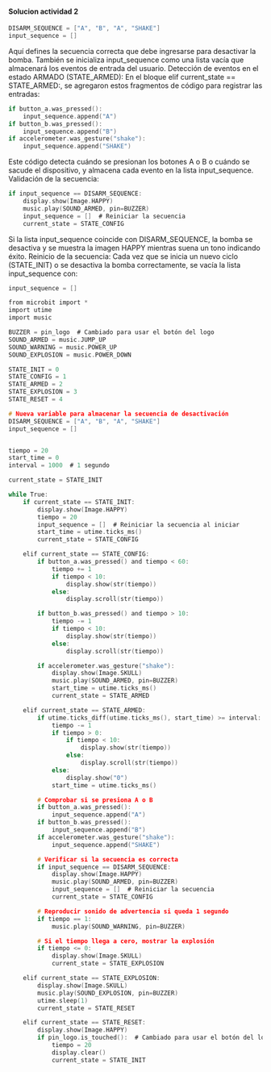 #### Solucion actividad 2 
```c
DISARM_SEQUENCE = ["A", "B", "A", "SHAKE"]
input_sequence = []
```
Aquí defines la secuencia correcta que debe ingresarse para desactivar la bomba. También se inicializa input_sequence como una lista vacía que almacenará los eventos de entrada del usuario.
Detección de eventos en el estado ARMADO (STATE_ARMED): En el bloque elif current_state == STATE_ARMED:, se agregaron estos fragmentos de código para registrar las entradas:

```c
if button_a.was_pressed():
    input_sequence.append("A")
if button_b.was_pressed():
    input_sequence.append("B")
if accelerometer.was_gesture("shake"):
    input_sequence.append("SHAKE")
```
Este código detecta cuándo se presionan los botones A o B o cuándo se sacude el dispositivo, y almacena cada evento en la lista input_sequence.
Validación de la secuencia:

```c
if input_sequence == DISARM_SEQUENCE:
    display.show(Image.HAPPY)
    music.play(SOUND_ARMED, pin=BUZZER)
    input_sequence = []  # Reiniciar la secuencia
    current_state = STATE_CONFIG
```
Si la lista input_sequence coincide con DISARM_SEQUENCE, la bomba se desactiva y se muestra la imagen HAPPY mientras suena un tono indicando éxito.
Reinicio de la secuencia: Cada vez que se inicia un nuevo ciclo (STATE_INIT) o se desactiva la bomba correctamente, se vacía la lista input_sequence con:
```c
input_sequence = []
```




```c
from microbit import *
import utime
import music

BUZZER = pin_logo  # Cambiado para usar el botón del logo
SOUND_ARMED = music.JUMP_UP
SOUND_WARNING = music.POWER_UP
SOUND_EXPLOSION = music.POWER_DOWN

STATE_INIT = 0
STATE_CONFIG = 1
STATE_ARMED = 2
STATE_EXPLOSION = 3
STATE_RESET = 4

# Nueva variable para almacenar la secuencia de desactivación
DISARM_SEQUENCE = ["A", "B", "A", "SHAKE"]
input_sequence = []


tiempo = 20
start_time = 0
interval = 1000  # 1 segundo

current_state = STATE_INIT

while True:
    if current_state == STATE_INIT:
        display.show(Image.HAPPY)
        tiempo = 20
        input_sequence = []  # Reiniciar la secuencia al iniciar
        start_time = utime.ticks_ms()
        current_state = STATE_CONFIG

    elif current_state == STATE_CONFIG:
        if button_a.was_pressed() and tiempo < 60:
            tiempo += 1
            if tiempo < 10:
                display.show(str(tiempo))
            else:
                display.scroll(str(tiempo))

        if button_b.was_pressed() and tiempo > 10:
            tiempo -= 1
            if tiempo < 10:
                display.show(str(tiempo))
            else:
                display.scroll(str(tiempo))

        if accelerometer.was_gesture("shake"):
            display.show(Image.SKULL)
            music.play(SOUND_ARMED, pin=BUZZER)
            start_time = utime.ticks_ms()
            current_state = STATE_ARMED

    elif current_state == STATE_ARMED:
        if utime.ticks_diff(utime.ticks_ms(), start_time) >= interval:
            tiempo -= 1
            if tiempo > 0:
                if tiempo < 10:
                    display.show(str(tiempo))
                else:
                    display.scroll(str(tiempo))
            else:
                display.show("0")
            start_time = utime.ticks_ms()

        # Comprobar si se presiona A o B
        if button_a.was_pressed():
            input_sequence.append("A")
        if button_b.was_pressed():
            input_sequence.append("B")
        if accelerometer.was_gesture("shake"):
            input_sequence.append("SHAKE")

        # Verificar si la secuencia es correcta
        if input_sequence == DISARM_SEQUENCE:
            display.show(Image.HAPPY)
            music.play(SOUND_ARMED, pin=BUZZER)
            input_sequence = []  # Reiniciar la secuencia
            current_state = STATE_CONFIG

        # Reproducir sonido de advertencia si queda 1 segundo
        if tiempo == 1:
            music.play(SOUND_WARNING, pin=BUZZER)

        # Si el tiempo llega a cero, mostrar la explosión
        if tiempo <= 0:
            display.show(Image.SKULL)
            current_state = STATE_EXPLOSION

    elif current_state == STATE_EXPLOSION:
        display.show(Image.SKULL)
        music.play(SOUND_EXPLOSION, pin=BUZZER)
        utime.sleep(1)
        current_state = STATE_RESET

    elif current_state == STATE_RESET:
        display.show(Image.HAPPY)
        if pin_logo.is_touched():  # Cambiado para usar el botón del logo
            tiempo = 20
            display.clear()
            current_state = STATE_INIT
```

